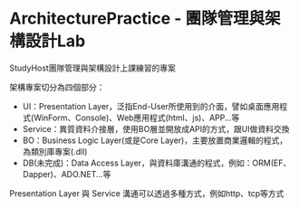# ArchitecturePractice - 團隊管理與架構設計Lab

StudyHost團隊管理與架構設計上課練習的專案 

架構專案切分為四個部分：

* UI：Presentation Layer，泛指End-User所使用到的介面，譬如桌面應用程式(WinForm、Console)、Web應用程式(html、js)、APP...等
* Service：異質資料介接層，使用BO層並開放成API的方式，跟UI做資料交換
* BO：Business Logic Layer(或是Core Layer)，主要放置商業邏輯的程式，為類別庫專案(.dll)
* DB(未完成)：Data Access Layer，與資料庫溝通的程式，例如：ORM(EF、Dapper)、ADO.NET...等

Presentation Layer 與 Service 溝通可以透過多種方式，例如http、tcp等方式

